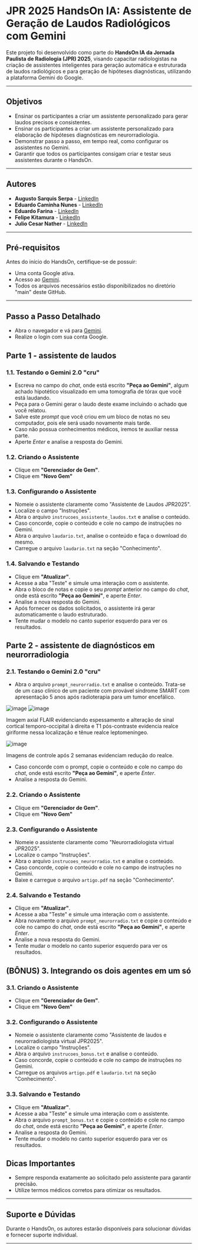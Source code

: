 # JPR 2025 HandsOn IA: Assistente de Geração de Laudos Radiológicos com Gemini

Este projeto foi desenvolvido como parte do **HandsOn IA da Jornada Paulista de Radiologia (JPR) 2025**, visando capacitar radiologistas na criação de assistentes inteligentes para geração automática e estruturada de laudos radiológicos e para geração de hipóteses diagnósticas, utilizando a plataforma Gemini do Google.

---

## Objetivos

- Ensinar os participantes a criar um assistente personalizado para gerar laudos precisos e consistentes.
- Ensinar os participantes a criar um assistente personalizado para elaboração de hipóteses diagnósticas em neurorradiologia.
- Demonstrar passo a passo, em tempo real, como configurar os assistentes no Gemini.
- Garantir que todos os participantes consigam criar e testar seus assistentes durante o HandsOn.

---

## Autores

- **Augusto Sarquis Serpa** - [LinkedIn](https://www.linkedin.com/in/augusto-sarquis-serpa-6aa8a3223/)
- **Eduardo Caminha Nunes** - [LinkedIn](https://www.linkedin.com/in/eduardocaminha/)
- **Eduardo Farina** - [LinkedIn](https://www.linkedin.com/in/eduardomjmfarina/)
- **Felipe Kitamura** - [LinkedIn](https://www.linkedin.com/in/felipekitamura/)
- **Julio Cesar Nather** - [LinkedIn](https://www.linkedin.com/in/julio-nather-049618181/)

---

## Pré-requisitos

Antes do início do HandsOn, certifique-se de possuir:

- Uma conta Google ativa.
- Acesso ao [Gemini](https://gemini.google.com/app).
- Todos os arquivos necessários estão disponibilizados no diretório "main" deste GitHub.

---

## Passo a Passo Detalhado

- Abra o navegador e vá para [Gemini](https://gemini.google.com/app).
- Realize o login com sua conta Google.
  
## Parte 1 - assistente de laudos

### 1.1. Testando o Gemini 2.0 "cru"

- Escreva no campo do _chat_, onde está escrito **"Peça ao Gemini"**, algum achado hipotético visualizado em uma tomografia de tórax que você está laudando.
- Peça para o Gemini gerar o laudo deste exame incluindo o achado que você relatou.
- Salve este _prompt_ que você criou em um bloco de notas no seu computador, pois ele será usado novamente mais tarde.
- Caso não possua conhecimentos médicos, iremos te auxiliar nessa parte.
- Aperte _Enter_ e analise a resposta do Gemini.
  
### 1.2. Criando o Assistente

- Clique em **"Gerenciador de Gem"**.
- Clique em **"Novo Gem"**

### 1.3. Configurando o Assistente

- Nomeie o assistente claramente como "Assistente de Laudos JPR2025".
- Localize o campo "Instruções".
- Abra o arquivo `instrucoes_assistente_laudos.txt` e analise o conteúdo.
- Caso concorde, copie o conteúdo e cole no campo de instruções no Gemini.
- Abra o arquivo `laudario.txt`, analise o conteúdo e faça o download do mesmo.
- Carregue o arquivo `laudario.txt` na seção "Conhecimento".

### 1.4. Salvando e Testando

- Clique em **"Atualizar"**.
- Acesse a aba "Teste" e simule uma interação com o assistente.
- Abra o bloco de notas e copie o seu _prompt_ anterior no campo do _chat_, onde está escrito **"Peça ao Gemini"**, e aperte _Enter_.
- Analise a nova resposta do Gemini.
- Após fornecer os dados solicitados, o assistente irá gerar automaticamente o laudo estruturado.
- Tente mudar o modelo no canto superior esquerdo para ver os resultados.
  
## Parte 2 - assistente de diagnósticos em neurorradiologia

### 2.1. Testando o Gemini 2.0 "cru"

- Abra o arquivo `prompt_neurorradio.txt` e analise o conteúdo. Trata-se de um caso clínico de um paciente com provável síndrome SMART com apresentação 5 anos após radioterapia para um tumor encefálico.


![image](https://github.com/user-attachments/assets/0adc2888-96e3-436c-b704-5ea0b0e7e47e) ![image](https://github.com/user-attachments/assets/bcca5861-023c-45ca-86c3-5cc0ae5b3f0a)

Imagem axial FLAIR evidenciando espessamento e alteração de sinal cortical temporo-occipital à direita e T1 pós-contraste evidencia realce giriforme nessa localização e tênue realce leptomeníngeo.

![image](https://github.com/user-attachments/assets/f4c082a7-c79c-4a5d-a712-8f119b7b55db) 

Imagens de controle após 2 semanas evidenciam redução do realce.


  
- Caso concorde com o prompt, copie o conteúdo e cole no campo do _chat_, onde está escrito **"Peça ao Gemini"**, e aperte _Enter_.
- Analise a resposta do Gemini.
  
### 2.2. Criando o Assistente

- Clique em **"Gerenciador de Gem"**.
- Clique em **"Novo Gem"**

### 2.3. Configurando o Assistente

- Nomeie o assistente claramente como "Neurorradiologista virtual JPR2025".
- Localize o campo "Instruções".
- Abra o arquivo `instrucoes_neurorradio.txt` e analise o conteúdo.
- Caso concorde, copie o conteúdo e cole no campo de instruções no Gemini.
- Baixe e carregue o arquivo `artigo.pdf` na seção "Conhecimento".

### 2.4. Salvando e Testando

- Clique em **"Atualizar"**.
- Acesse a aba "Teste" e simule uma interação com o assistente.
- Abra novamente o arquivo `prompt_neurorradio.txt` e copie o conteúdo e cole no campo do _chat_, onde está escrito **"Peça ao Gemini"**, e aperte _Enter_.
- Analise a nova resposta do Gemini.
- Tente mudar o modelo no canto superior esquerdo para ver os resultados.

## (BÔNUS) 3. Integrando os dois agentes em um só

### 3.1. Criando o Assistente

- Clique em **"Gerenciador de Gem"**.
- Clique em **"Novo Gem"**

### 3.2. Configurando o Assistente

- Nomeie o assistente claramente como "Assistente de laudos e neurorradiologista virtual JPR2025".
- Localize o campo "Instruções".
- Abra o arquivo `instrucoes_bonus.txt` e analise o conteúdo.
- Caso concorde, copie o conteúdo e cole no campo de instruções no Gemini.
- Carregue os arquivos `artigo.pdf` e `laudario.txt` na seção "Conhecimento".

### 3.3. Salvando e Testando

- Clique em **"Atualizar"**.
- Acesse a aba "Teste" e simule uma interação com o assistente.
- Abra o arquivo `prompt_bonus.txt` e copie o conteúdo e cole no campo do _chat_, onde está escrito **"Peça ao Gemini"**, e aperte _Enter_.
- Analise a resposta do Gemini.
- Tente mudar o modelo no canto superior esquerdo para ver os resultados.

## Dicas Importantes

- Sempre responda exatamente ao solicitado pelo assistente para garantir precisão.
- Utilize termos médicos corretos para otimizar os resultados.

---

## Suporte e Dúvidas

Durante o HandsOn, os autores estarão disponíveis para solucionar dúvidas e fornecer suporte individual.

---
